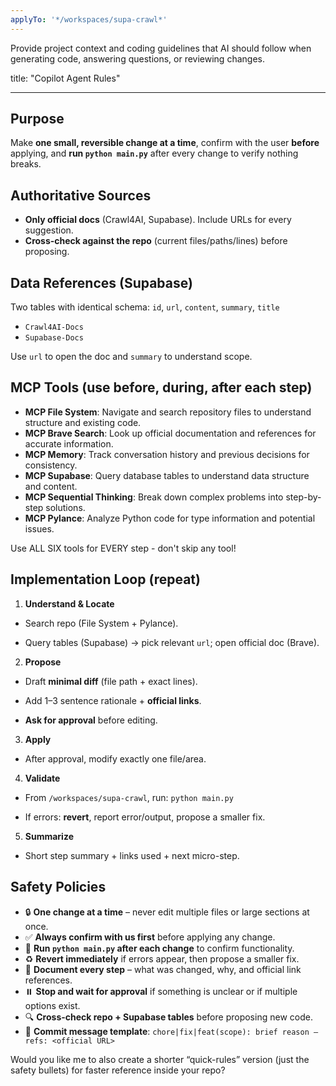 ```yaml
---
applyTo: '*/workspaces/supa-crawl*'
---
```

Provide project context and coding guidelines that AI should follow when generating code, answering questions, or reviewing changes.

title: "Copilot Agent Rules"

- --

## Purpose

Make **one small, reversible change at a time**, confirm with the user **before** applying, and **run `python main.py`** after every change to verify nothing breaks.

## Authoritative Sources

- **Only official docs** (Crawl4AI, Supabase). Include URLs for every suggestion.
- **Cross-check against the repo** (current files/paths/lines) before proposing.

## Data References (Supabase)

Two tables with identical schema: `id`, `url`, `content`, `summary`, `title`

- `Crawl4AI-Docs`
- `Supabase-Docs`

Use `url` to open the doc and `summary` to understand scope.

## MCP Tools (use before, during, after each step)

- **MCP File System**: Navigate and search repository files to understand structure and existing code.
- **MCP Brave Search**: Look up official documentation and references for accurate information.
- **MCP Memory**: Track conversation history and previous decisions for consistency.
- **MCP Supabase**: Query database tables to understand data structure and content.
- **MCP Sequential Thinking**: Break down complex problems into step-by-step solutions.
- **MCP Pylance**: Analyze Python code for type information and potential issues.

Use ALL SIX tools for EVERY step - don't skip any tool!

## Implementation Loop (repeat)

1. **Understand & Locate**

- Search repo (File System + Pylance).

- Query tables (Supabase) → pick relevant `url`; open official doc (Brave).

2. **Propose**

- Draft **minimal diff** (file path + exact lines).

- Add 1–3 sentence rationale + **official links**.

- **Ask for approval** before editing.

3. **Apply**

- After approval, modify exactly one file/area.

4. **Validate**

- From `/workspaces/supa-crawl`, run: `python main.py`

- If errors: **revert**, report error/output, propose a smaller fix.

5. **Summarize**

- Short step summary + links used + next micro-step.

## Safety Policies

- 🔒 **One change at a time** – never edit multiple files or large sections at once.
- ✅ **Always confirm with us first** before applying any change.
- 🧪 **Run `python main.py` after each change** to confirm functionality.
- ♻️ **Revert immediately** if errors appear, then propose a smaller fix.
- 📑 **Document every step** – what was changed, why, and official link references.
- ⏸️ **Stop and wait for approval** if something is unclear or if multiple options exist.
- 🔍 **Cross-check repo + Supabase tables** before proposing new code.
- 📝 **Commit message template**: `chore|fix|feat(scope): brief reason — refs: <official URL>`

Would you like me to also create a shorter “quick-rules” version (just the safety bullets) for faster reference inside your repo?